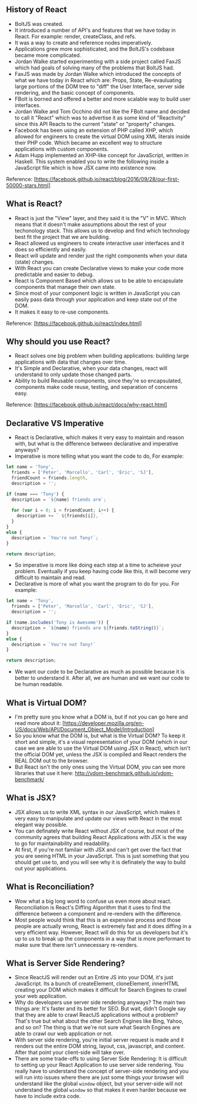 ## History of React
- BoltJS was created.
- It introduced a number of API's and features that we have today in React. For example: render, createClass, and refs.
- It was a way to create and reference nodes imperatively.
- Applications grew more sophisticated, and the BoltJS's codebase became more complicated.
- Jordan Walke started experimenting with a side project called FaxJS which had goals of solving many of the problems that BoltJS had.
- FaxJS was made by Jordan Walke which introduced the concepts of what we have today in React which are: Props, State, Re-evauluating large portions of the DOM tree to "diff" the User Interface, server side rendering, and the basic concept of components.
- FBolt is borned and offered a better and more scalable way to build user interfaces.
- Jordan Walke and Tom Occhino did not like the FBolt name and decided to call it "React" which was to advertise it as some kind of "Reactivity" since this API Reacts to the current "state" or "property" changes.
- Facebook has been using an extension of PHP called XHP, which allowed for engineers to create the virtual DOM using XML literals inside their PHP code. Which became an excellent way to structure applications with custom components.
- Adam Hupp implemented an XHP-like concept for JavaScript, written in Haskell. This system enabled you to write the following inside a JavaScript file which is how JSX came into existence now.

Reference: [https://facebook.github.io/react/blog/2016/09/28/our-first-50000-stars.html]

## What is React?
- React is just the "View" layer, and they said it is the "V" in MVC. Which means that it doesn't make assumptions about the rest of your techonology stack. This allows us to develop and find which technology best fit the project that we are building.
- React allowed us engineers to create interactive user interfaces and it does so efficiently and easily.
- React will update and render just the right components when your data (state) changes.
- With React you can create Declarative views to make your code more predictable and easier to debug.
- React is Component Based which allows us to be able to encapsulate components that manage their own state.
- Since most of your component logic is written in JavaScript you can easily pass data through your application and keep state out of the DOM.
- It makes it easy to re-use components.

Reference: [https://facebook.github.io/react/index.html]

## Why should you use React?
- React solves one big problem when building applications: building large applications with data that changes over time.
- It's Simple and Declarative, when your data changes, react will understand to only update those changed parts. 
- Ability to build Reusable components, since they're so encapsulated, components make code reuse, testing, and separation of concerns easy.

Reference: [https://facebook.github.io/react/docs/why-react.html]

## Declarative VS Imperative
- React is Declarative, which makes it very easy to maintain and reason with, but what is the difference between declarative and imperative anyways?
- Imperative is more telling what you want the code to do, For example:
```js
let name = 'Tony',
  friends = ['Peter', 'Marcello', 'Carl', 'Eric', 'SJ'],
  friendCount = friends.length,
  description = '';

if (name === 'Tony') {
  description = `${name} friends are`;
  
  for (var i = 0; i < friendCount; i++) {
    description += ` ${friends[i]}, `
  }
}
else {
  description = `You're not Tony!`;
}

return description;
```
- So imperative is more like doing each step at a time to acheieve your problem. Eventually if you keep having code like this, it will become very difficult to maintain and read.
- Declarative is more of what you want the program to do for you. For example:
```js
let name = 'Tony',
  friends = ['Peter', 'Marcello', 'Carl', 'Eric', 'SJ'],
  description = '';

if (name.includes('Tony is Awesome')) {
  description = `${name} friends are ${friends.toString()}`;
}
else {
  description = `You're not Tony!`
}

return description;
```
- We want our code to be Declarative as much as possible because it is better to understand it. After all, we are human and we want our code to be human readable.

## What is Virtual DOM?
- I'm pretty sure you know what a DOM is, but if not you can go here and read more about it: [https://developer.mozilla.org/en-US/docs/Web/API/Document_Object_Model/Introduction]
- So you know what the DOM is, but what is the Virtual DOM? To keep it short and simple, it's a visual representation of your DOM (which in our case we are able to use the Virtual DOM using JSX in React), which isn't the official DOM yet, unless the JSX is compiled and React renders the REAL DOM out to the browser.
- But React isn't the only ones using the Virtual DOM, you can see more libraries that use it here: http://vdom-benchmark.github.io/vdom-benchmark/

## What is JSX?
- JSX allows us to write XML syntax in our JavaScript, which makes it very easy to manipulate and update our views with React in the most elegant way possible.
- You can definately write React without JSX of course, but most of the community agrees that building React Applications with JSX is the way to go for maintainability and readability.
- At first, if you're not familair with JSX and can't get over the fact that you are seeing HTML in your JavaScript. This is just something that you should get use to, and you will see why it is definately the way to build out your applications.

## What is Reconciliation?
- Wow what a big long word to confuse us even more about react. Reconciliation is React's Diffing Algorithm that it uses to find the difference between a component and re-renders with the difference.
- Most people would think that this is an expensive process and those people are actually wrong, React is extremely fast and it does diffing in a very efficient way. However, React will do this for us developers but it's up to us to break up the components in a way that is more performant to make sure that there isn't unnecessary re-renders.

## What is Server Side Rendering?
- Since ReactJS will render out an Entire JS into your DOM, it's just JavaScript. Its a bunch of createElement, cloneElement, innerHTML creating your DOM which makes it difficult for Search Engines to crawl your web application. 
- Why do developers use server side rendering anyways? The main two things are: It's faster and its better for SEO. But wait, didn't Google say that they are able to crawl ReactJS applications without a problem? That's true but what about the other Search Engines like Bing, Yahoo, and so on? The thing is that we're not sure what Search Engines are able to crawl our web application or not.
- With server side rendering, you're initial server request is made and it renders out the entire DOM string, layout, css, javascript, and content. After that point your client-side will take over.
- There are some trade-offs to using Server Side Rendering: It is difficult to setting up your React Application to use server side rendering. You really have to understand the concept of server-side rendering and you will run into issues where there are just some things your browser will understand like the global `window` object, but your server-side will not understand the global `window` so that makes it even harder because we have to include extra code.
  
